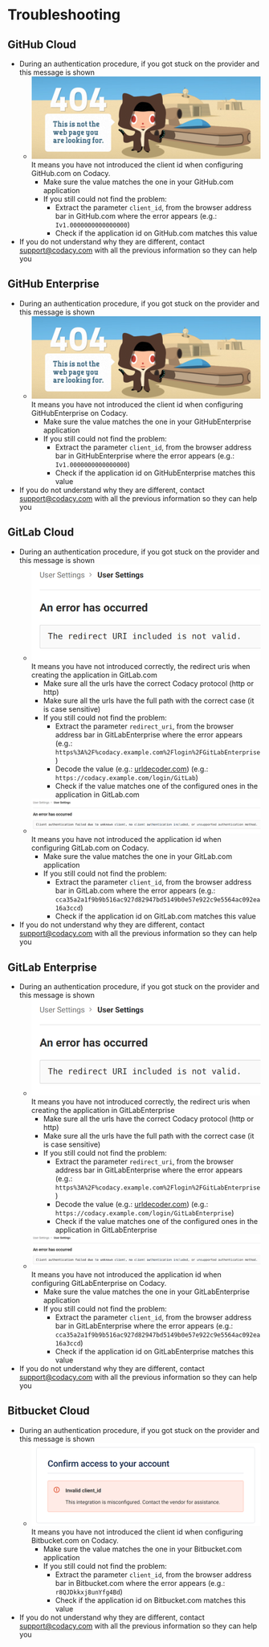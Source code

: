 # Troubleshooting

## GitHub Cloud

- During an authentication procedure, if you got stuck on the provider and this message is shown
  - ![Invalid client id](images/github-invalid-client-id.png)
    It means you have not introduced the client id when configuring GitHub.com on Codacy.
    - Make sure the value matches the one in your GitHub.com application
    - If you still could not find the problem:
        - Extract the parameter `client_id`, from the browser address bar in GitHub.com where the error appears (e.g.: `Iv1.0000000000000000`)
        - Check if the application id on GitHub.com matches this value
- If you do not understand why they are different, contact [support@codacy.com](mailto:support@codacy.com)
  with all the previous information so they can help you

## GitHub Enterprise

- During an authentication procedure, if you got stuck on the provider and this message is shown
  - ![Invalid client id](images/github-invalid-client-id.png)
    It means you have not introduced the client id when configuring GitHubEnterprise on Codacy.
    - Make sure the value matches the one in your GitHubEnterprise application
    - If you still could not find the problem:
        - Extract the parameter `client_id`, from the browser address bar in GitHubEnterprise where the error appears (e.g.: `Iv1.0000000000000000`)
        - Check if the application id on GitHubEnterprise matches this value
- If you do not understand why they are different, contact [support@codacy.com](mailto:support@codacy.com)
  with all the previous information so they can help you

## GitLab Cloud

- During an authentication procedure, if you got stuck on the provider and this message is shown
  - ![Invalid redirect URI](images/gitlab-invalid-redirect-uri.png)
    It means you have not introduced correctly, the redirect uris when creating the application in GitLab.com
    - Make sure all the urls have the correct Codacy protocol (http or http)
    - Make sure all the urls have the full path with the correct case (it is case sensitive)
    - If you still could not find the problem:
        - Extract the parameter `redirect_uri`, from the browser address bar in GitLabEnterprise where the error appears (e.g.: `https%3A%2F%codacy.example.com%2Flogin%2FGitLabEnterprise`)
        - Decode the value (e.g.: [urldecoder.com](https://www.urldecoder.org/)) (e.g.: `https://codacy.example.com/login/GitLab`)
        - Check if the value matches one of the configured ones in the application in GitLab.com
  - ![Invalid application id](images/gitlab-invalid-application-id.png)
    It means you have not introduced the application id when configuring GitLab.com on Codacy.
    - Make sure the value matches the one in your GitLab.com application
    - If you still could not find the problem:
        - Extract the parameter `client_id`, from the browser address bar in GitLab.com where the error appears (e.g.: `cca35a2a1f9b9b516ac927d82947bd5149b0e57e922c9e5564ac092ea16a3ccd`)
        - Check if the application id on GitLab.com matches this value
- If you do not understand why they are different, contact [support@codacy.com](mailto:support@codacy.com)
  with all the previous information so they can help you

## GitLab Enterprise

- During an authentication procedure, if you got stuck on the provider and this message is shown
  - ![Invalid redirect URI](images/gitlab-invalid-redirect-uri.png)
    It means you have not introduced correctly, the redirect uris when creating the application in GitLabEnterprise
    - Make sure all the urls have the correct Codacy protocol (http or http)
    - Make sure all the urls have the full path with the correct case (it is case sensitive)
    - If you still could not find the problem:
        - Extract the parameter `redirect_uri`, from the browser address bar in GitLabEnterprise where the error appears (e.g.: `https%3A%2F%codacy.example.com%2Flogin%2FGitLabEnterprise`)
        - Decode the value (e.g.: [urldecoder.com](https://www.urldecoder.org/)) (e.g.: `https://codacy.example.com/login/GitLabEnterprise`)
        - Check if the value matches one of the configured ones in the application in GitLabEnterprise
  - ![Invalid application id](images/gitlab-invalid-application-id.png)
    It means you have not introduced the application id when configuring GitLabEnterprise on Codacy.
    - Make sure the value matches the one in your GitLabEnterprise application
    - If you still could not find the problem:
        - Extract the parameter `client_id`, from the browser address bar in GitLabEnterprise where the error appears (e.g.: `cca35a2a1f9b9b516ac927d82947bd5149b0e57e922c9e5564ac092ea16a3ccd`)
        - Check if the application id on GitLabEnterprise matches this value
- If you do not understand why they are different, contact [support@codacy.com](mailto:support@codacy.com)
  with all the previous information so they can help you

## Bitbucket Cloud

- During an authentication procedure, if you got stuck on the provider and this message is shown
  - ![Invalid client id](images/bitbucket-invalid-client-id.png)
    It means you have not introduced the client id when configuring Bitbucket.com on Codacy.
    - Make sure the value matches the one in your Bitbucket.com application
    - If you still could not find the problem:
        - Extract the parameter `client_id`, from the browser address bar in Bitbucket.com where the error appears (e.g.: `r8QJDkkxj8unYfg4Bd`)
        - Check if the application id on Bitbucket.com matches this value
- If you do not understand why they are different, contact [support@codacy.com](mailto:support@codacy.com)
  with all the previous information so they can help you
